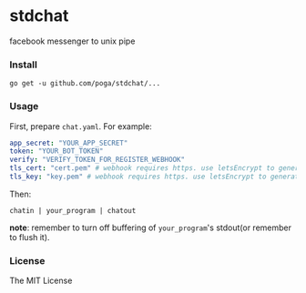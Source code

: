 # stdchat

facebook messenger to unix pipe

### Install

```
go get -u github.com/poga/stdchat/...
```

### Usage

First, prepare `chat.yaml`. For example:

```yaml
app_secret: "YOUR_APP_SECRET"
token: "YOUR_BOT_TOKEN"
verify: "VERIFY_TOKEN_FOR_REGISTER_WEBHOOK"
tls_cert: "cert.pem" # webhook requires https. use letsEncrypt to generate your own cert
tls_key: "key.pem" # webhook requires https. use letsEncrypt to generate your own cert
```

Then:

```
chatin | your_program | chatout
```

**note**: remember to turn off buffering of `your_program`'s stdout(or remember to flush it).

### License

The MIT License
